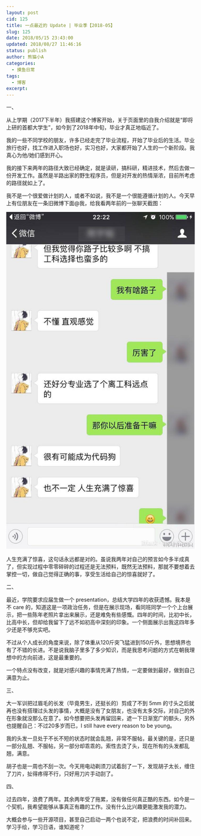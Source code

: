 ```yaml
---
layout: post
cid: 125
title: 一点最近的 Update | 毕业季【2018-05】
slug: 125
date: 2018/05/15 23:43:00
updated: 2018/08/27 11:46:16
status: publish
author: 熊猫小A
categories: 
  - 摸鱼日常
tags: 
  - 博客
excerpt: 
---
```



一、

从上学期（2017下半年）我搭建这个博客开始，关于页面里的自我介绍就是“即将上研的首都大学生”，如今到了2018年中旬，毕业才真正地临近了。

我的一些不同学校的朋友，许多已经走完了毕业流程，开始了毕业后的生活。毕业旅行也好，找工作进入职场也好，实习也好，大家都开始了人生的一个新阶段。我真心为他/她们感到开心。

我的接下来两年的路径大致已经确定，就是读研，搞科研，精进技术，然后去做一份开发工作。虽然是半路出家的野生程序员，但是对开发的热情渐浓，目前所考虑的路径就如上了。

我不是一个很爱做计划的人，或者不如说，我不是一个很能遵循计划的人。今天早上有位朋友在一条旧微博下面@我，给我看两年前的一张聊天截图：

![photo_2018-05-15_23-36-00](./assets/photo_2018-05-15_23-36-00.jpg)

人生充满了惊喜，这句话永远都是对的。虽说我两年对自己的预言如今多半成真了，但实现过程中零零碎碎的过程还是无法预料，既然无法预料，那就不要想着去掌控一切，做自己觉得正确的事，享受生活给自己的惊喜就好了。

二、

最近，学院要求应届生做一个 presentation，总结大学四年的收获遗憾。我本是不 care 的，知道这是一项政治任务，但是在展示现场，看同班同学一个个上台展示，把一些陈年老照片拿出来展示，还是难免有些感慨。四年的时间，比初中长，比高中长，但却给我留下了远不如初高中深刻的印象。一个侧面展示出我这四年多少还是不够充实吧。

不过从个人成长的角度来说，除了体重从120斤突飞猛进到150斤外，思想境界也有了不错的长进。不是说我脑子里多了多少知识，而是我思考问题的方式在朝我理想中的方向前进，这是最重要的。

一个特点没有改变，就是对感兴趣的事情充满了热情，一定要做到最好，做到自己满意为止。

三、

大一军训把过眉毛的长发（毕竟男生，还挺长的）剪成了不到 5mm 的寸头之后就再也没有搭理过头发的事情，大概是没有了女朋友，也没有太多交际，对自己的外在形象就没那么在意了。如今想要把头发再留回来，遮一下日渐宽广的额头，另外也提醒自己：不过20多岁而已，I still have every reason to be young。

我的头发一旦处于不长不短的状态时就会乱翘，非常不服帖，最关键的是，还只是一部分乱翘、不服帖，另一部分却乖乖的。索性去烫了头，现在所有的头发都乱翘，满意。

胡子也是一周也不刮一次。今天用电动剃须刀试着刮了一下，发现胡子太长，缠住了刀片，扯得疼得不行，只好用刀片手动刮了。

四、

过去四年，浪费了两年。其余两年受了拖累，没有做任何真正酷的东西。如今是一个契机，我希望能够从事真正有趣的工作。没有什么比兴趣更能激发我的潜力。

大概会参与一些开源项目，甚至自己启动一两个也说不定，把浪费的时间补回来。学习手绘，学习日语，谁知道呢？